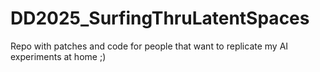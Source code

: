 # DD2025_SurfingThruLatentSpaces
Repo with patches and code for people that want to replicate my AI experiments at home ;)
